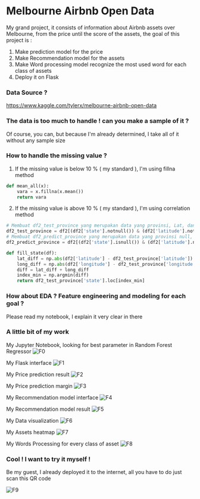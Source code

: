 # Melbourne Airbnb Open Data

My grand project, it consists of information about Airbnb assets over Melbourne, from the price until the score of the assets, the goal of this project is :
1. Make prediction model for the price
2. Make Recommendation model for the assets
3. Make Word processing model recognize the most used word for each class of assets
4. Deploy it on Flask

### Data Source ?

https://www.kaggle.com/tylerx/melbourne-airbnb-open-data

### The data is too much to handle ! can you make a sample of it ?

Of course, you can, but because I'm already determined, I take all of it without any sample size

### How to handle the missing value ?

1. If the missing value is below 10 % ( my standard ), I'm using fillna method

```python
def mean_all(x):
    vara = x.fillna(x.mean())
    return vara
```
2. If the missing value is above 10 % ( my standard ), I'm using correlation method 

```python
# Membuat df2_test_province yang merupakan data yang provinsi, Lat, dan Long nya tidak null
df2_test_province = df2[(df2['state'].notnull()) & (df2['latitude'].notnull()) & (df2['longitude'].notnull())]
# Membuat df2_predict_province yang merupakan data yang provinsi null, tetapi Lat dan Long nya tidak null
df2_predict_province = df2[(df2['state'].isnull()) & (df2['latitude'].notnull()) & (df2['longitude'].notnull())]

```

```python
def fill_state(df):
    lat_diff = np.abs(df2['latitude'] - df2_test_province['latitude'])
    long_diff = np.abs(df2['longitude'] - df2_test_province['longitude'])
    diff = lat_diff + long_diff
    index_min = np.argmin(diff)
    return df2_test_province['state'].loc[index_min]

```

### How about EDA ? Feature engineering and modeling for each goal ?
Please read my notebook, I explain it very clear in there

### A little bit of my work

My Jupyter Notebook, looking for best parameter in Random Forest Regressor
![F0](Images/Flask-0.png)

My Flask interface
![F1](Images/Flask-1.png)

My Price prediction result
![F2](Images/Flask-2.png)

My Price prediction margin
![F3](Images/Flask-3.png)

My Recommendation model interface
![F4](Images/Flask-4.png)

My Recommendation model result
![F5](Images/Flask-5.png)

My Data visualization
![F6](Images/Flask-6.png)

My Assets heatmap
![F7](Images/Flask-7.png)

My Words Processing for every class of asset
![F8](Images/Flask-8.png)

### Cool ! I want to try it myself !

Be my guest, I already deployed it to the internet, all you have to do just scan this QR code

![F9](Images/project.png)










